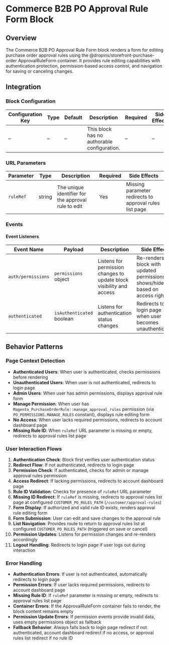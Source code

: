 # Commerce B2B PO Approval Rule Form Block

## Overview

The Commerce B2B PO Approval Rule Form block renders a form for editing purchase order approval rules using the @dropins/storefront-purchase-order ApprovalRuleForm container. It provides rule editing capabilities with authentication protection, permission-based access control, and navigation for saving or canceling changes.

## Integration

### Block Configuration

| Configuration Key | Type | Default | Description                                 | Required | Side Effects |
| ----------------- | ---- | ------- | ------------------------------------------- | -------- | ------------ |
| –                 | –    | –       | This block has no authorable configuration. | –        | –            |

### URL Parameters

| Parameter | Type   | Description                                     | Required | Side Effects                                           |
| --------- | ------ | ----------------------------------------------- | -------- | ------------------------------------------------------ |
| `ruleRef` | string | The unique identifier for the approval rule to edit | Yes      | Missing parameter redirects to approval rules list page |

<!-- ### Local Storage

No localStorage keys are used by this block. -->

### Events

#### Event Listeners

| Event Name         | Payload                   | Description                                                          | Side Effects                                                                      |
| ------------------ | ------------------------- | -------------------------------------------------------------------- | --------------------------------------------------------------------------------- |
| `auth/permissions` | `permissions` object      | Listens for permission changes to update block visibility and access | Re-renders the block with updated permissions, shows/hides based on access rights |
| `authenticated`    | `isAuthenticated` boolean | Listens for authentication status changes                            | Redirects to login page when user becomes unauthenticated                         |

<!-- #### Event Emitters

No events are emitted by this block. -->

## Behavior Patterns

### Page Context Detection

- **Authenticated Users**: When user is authenticated, checks permissions before rendering
- **Unauthenticated Users**: When user is not authenticated, redirects to login page
- **Admin Users**: When user has admin permissions, displays approval rule form
- **Manage Permission**: When user has `Magento_PurchaseOrderRule::manage_approval_rules` permission (via `PO_PERMISSIONS.MANAGE_RULES` constant), displays rule editing form
- **No Access**: When user lacks required permissions, redirects to account dashboard page
- **Missing Rule ID**: When `ruleRef` URL parameter is missing or empty, redirects to approval rules list page

### User Interaction Flows

1. **Authentication Check**: Block first verifies user authentication status
2. **Redirect Flow**: If not authenticated, redirects to login page
3. **Permission Check**: If authenticated, checks for admin or manage approval rules permission
4. **Access Redirect**: If lacking permissions, redirects to account dashboard page
5. **Rule ID Validation**: Checks for presence of `ruleRef` URL parameter
6. **Missing ID Redirect**: If `ruleRef` is missing, redirects to approval rules list page at configured `CUSTOMER_PO_RULES_PATH` (`/customer/approval-rules`)
7. **Form Display**: If authorized and valid rule ID exists, renders approval rule editing form
8. **Form Submission**: User can edit and save changes to the approval rule
9. **List Navigation**: Provides route to return to approval rules list at configured `CUSTOMER_PO_RULES_PATH` (triggered on save or cancel)
10. **Permission Updates**: Listens for permission changes and re-renders accordingly
11. **Logout Handling**: Redirects to login page if user logs out during interaction

### Error Handling

- **Authentication Errors**: If user is not authenticated, automatically redirects to login page
- **Permission Errors**: If user lacks required permissions, redirects to account dashboard page
- **Missing Rule ID**: If `ruleRef` parameter is missing or empty, redirects to approval rules list page
- **Container Errors**: If the ApprovalRuleForm container fails to render, the block content remains empty
- **Permission Update Errors**: If permission events provide invalid data, uses empty permissions object as fallback
- **Fallback Behavior**: Always falls back to login page redirect if not authenticated, account dashboard redirect if no access, or approval rules list redirect if no rule ID
